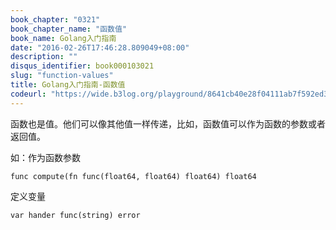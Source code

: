 ```yaml
---
book_chapter: "0321"
book_chapter_name: "函数值"
book_name: Golang入门指南
date: "2016-02-26T17:46:28.809049+08:00"
description: ""
disqus_identifier: book000103021
slug: "function-values"
title: Golang入门指南-函数值
codeurl: "https://wide.b3log.org/playground/8641cb40e28f04111ab7f592ed3a3d71.go"
---
```

函数也是值。他们可以像其他值一样传递，比如，函数值可以作为函数的参数或者返回值。

如：作为函数参数
	
	func compute(fn func(float64, float64) float64) float64

定义变量

	var hander func(string) error

<!-- ```go
package main

import (
	"fmt"
	"math"
)

func compute(fn func(float64, float64) float64) float64 {
	return fn(3, 4)
}

func main() {
	hypot := func(x, y float64) float64 {
		return math.Sqrt(x*x + y*y)
	}
	fmt.Println(hypot(5, 12))

	fmt.Println(compute(hypot))
	fmt.Println(compute(math.Pow))
}

``` -->

